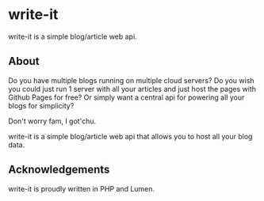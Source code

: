 # write-it
write-it is a simple blog/article web api.

## About
Do you have multiple blogs running on multiple cloud servers? Do you wish you could just run 1 server with all your articles and just host the pages with Github Pages for free? Or simply want a central api for powering all your blogs for simplicity?

Don't worry fam, I got'chu.

write-it is a simple blog/article web api that allows you to host all your blog data.

## Acknowledgements
write-it is proudly written in PHP and Lumen.
